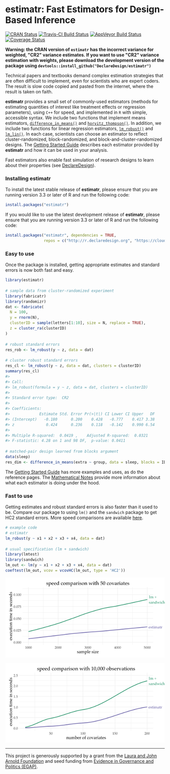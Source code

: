 
<!-- README.md is generated from README.Rmd. Please edit that file -->
estimatr: Fast Estimators for Design-Based Inference
====================================================

[![CRAN Status](https://www.r-pkg.org/badges/version/estimatr)](cran.r-project.org/package=estimatr) [![Travis-CI Build Status](https://travis-ci.org/DeclareDesign/estimatr.svg?branch=master)](https://travis-ci.org/DeclareDesign/estimatr) [![AppVeyor Build Status](https://ci.appveyor.com/api/projects/status/github/DeclareDesign/estimatr?branch=master&svg=true)](https://ci.appveyor.com/project/DeclareDesign/estimatr) [![Coverage Status](https://coveralls.io/repos/github/DeclareDesign/estimatr/badge.svg?branch=master)](https://coveralls.io/github/DeclareDesign/estimatr?branch=master)

**Warning: the CRAN version of `estimatr` has the incorrect variance for weighted, "CR2" variance estimates. If you want to use "CR2" variance estimation with weights, please download the development version of the package using `devtools::install_github("DeclareDesign/estimatr")`**

Technical papers and textbooks demand complex estimation strategies that are often difficult to implement, even for scientists who are expert coders. The result is slow code copied and pasted from the internet, where the result is taken on faith.

**estimatr** provides a small set of commonly-used estimators (methods for estimating quantities of interest like treatment effects or regression parameters), using `C++` for speed, and implemented in `R` with simple, accessible syntax. We include two functions that implement means estimators, [`difference_in_means()`](http://estimatr.declaredesign.org/reference/difference_in_means.html) and [`horvitz_thompson()`](http://estimatr.declaredesign.org/reference/horvitz_thompson.html). In addition, we include two functions for linear regression estimators, [`lm_robust()`](http://estimatr.declaredesign.org/reference/lm_robust.html) and [`lm_lin()`](http://estimatr.declaredesign.org/reference/lm_lin.html). In each case, scientists can choose an estimator to reflect cluster-randomized, block-randomized, and block-and-cluster-randomized designs. The [Getting Started Guide](http://estimatr.declaredesign.org/articles/getting-started.html) describes each estimator provided by **estimatr** and how it can be used in your analysis.

Fast estimators also enable fast simulation of research designs to learn about their properties (see [DeclareDesign](http://declaredesign.org)).

### Installing estimatr

To install the latest stable release of **estimatr**, please ensure that you are running version 3.3 or later of R and run the following code:

``` r
install.packages("estimatr")
```

If you would like to use the latest development release of **estimatr**, please ensure that you are running version 3.3 or later of R and run the following code:

``` r
install.packages("estimatr", dependencies = TRUE,
                 repos = c("http://r.declaredesign.org", "https://cloud.r-project.org"))
```

### Easy to use

Once the package is installed, getting appropriate estimates and standard errors is now both fast and easy.

``` r
library(estimatr)

# sample data from cluster-randomized experiment
library(fabricatr)
library(randomizr)
dat <- fabricate(
  N = 100,
  y = rnorm(N),
  clusterID = sample(letters[1:10], size = N, replace = TRUE),
  z = cluster_ra(clusterID)
)

# robust standard errors
res_rob <- lm_robust(y ~ z, data = dat)

# cluster robust standard errors
res_cl <- lm_robust(y ~ z, data = dat, clusters = clusterID)
summary(res_cl)
#> 
#> Call:
#> lm_robust(formula = y ~ z, data = dat, clusters = clusterID)
#> 
#> Standard error type:  CR2 
#> 
#> Coefficients:
#>             Estimate Std. Error Pr(>|t|) CI Lower CI Upper   DF
#> (Intercept)   -0.180      0.200    0.428   -0.777    0.417 3.38
#> z              0.424      0.236    0.118   -0.142    0.990 6.54
#> 
#> Multiple R-squared:  0.0419 ,    Adjusted R-squared:  0.0321 
#> F-statistic: 4.28 on 1 and 98 DF,  p-value: 0.0411

# matched-pair design learned from blocks argument
data(sleep)
res_dim <- difference_in_means(extra ~ group, data = sleep, blocks = ID)
```

The [Getting Started Guide](http://estimatr.declaredesign.org/articles/getting-started.html) has more examples and uses, as do the reference pages. The [Mathematical Notes](http://estimatr.declaredesign.org/articles/mathematical-notes.html) provide more information about what each estimator is doing under the hood.

### Fast to use

Getting estimates and robust standard errors is also faster than it used to be. Compare our package to using `lm()` and the `sandwich` package to get HC2 standard errors. More speed comparisons are available [here](http://estimatr.declaredesign.org/articles/benchmarking%20estimatr.html).

``` r
# example code
# estimatr
lm_robust(y ~ x1 + x2 + x3 + x4, data = dat)

# usual specification (lm + sandwich)
library(lmtest)
library(sandwich)
lm_out <- lm(y ~ x1 + x2 + x3 + x4, data = dat)
coeftest(lm_out, vcov = vcovHC(lm_out, type = 'HC2'))
```

![](vignettes/lm_speed.png)

![](vignettes/lm_speed_covars.png)

------------------------------------------------------------------------

This project is generously supported by a grant from the [Laura and John Arnold Foundation](http://www.arnoldfoundation.org) and seed funding from [Evidence in Governance and Politics (EGAP)](http://egap.org).
